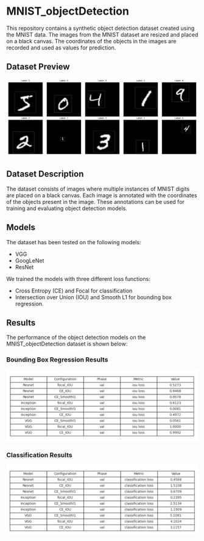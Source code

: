 # MNIST_objectDetection

This repository contains a synthetic object detection dataset created using the MNIST data. The images from the MNIST dataset are resized and placed on a black canvas. The coordinates of the objects in the images are recorded and used as values for prediction.

## Dataset Preview

![MNIST Object Detection](mnist_object.png)

## Dataset Description

The dataset consists of images where multiple instances of MNIST digits are placed on a black canvas. Each image is annotated with the coordinates of the objects present in the image. These annotations can be used for training and evaluating object detection models.


## Models
The dataset has been tested on the following models:
- VGG
- GoogLeNet
- ResNet

We trained the models with three different loss functions:
- Cross Entropy (CE) and Focal for classification
- Intersection over Union (IOU) and Smooth L1 for bounding box regression.


## Results
The performance of the object detection models on the MNIST_objectDetection dataset is shown below:

### Bounding Box Regression Results
![BBox Regression Table](BBoxRegressionTable.png)

### Classification Results
![Classification Table](ClassificationTable.png)